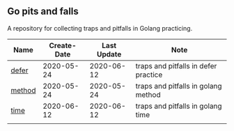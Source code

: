 ## Go pits and falls

A repository for collecting traps and pitfalls in Golang practicing.

| Name                                                         | Create-Date | Last Update | Note                                 |
| ------------------------------------------------------------ | ----------- | ----------- | ------------------------------------ |
| [defer](https://github.com/JasonkayZK/go_pits_and_falls/tree/defer) | 2020-05-24  | 2020-06-12  | traps and pitfalls in defer practice |
| [method](https://github.com/JasonkayZK/go_pits_and_falls/tree/method) | 2020-05-24  | 2020-05-24  | traps and pitfalls in golang method  |
| [time](https://github.com/JasonkayZK/go_traps_and_pitfalls/tree/time) | 2020-06-12  | 2020-06-12  | traps and pitfalls in golang time    |
|                                                              |             |             |                                      |

